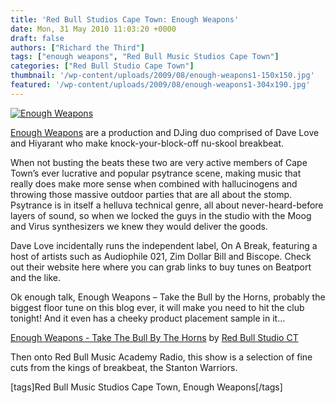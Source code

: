```yaml
---
title: 'Red Bull Studios Cape Town: Enough Weapons'
date: Mon, 31 May 2010 11:03:20 +0000
draft: false
authors: ["Richard the Third"]
tags: ["enough weapons", "Red Bull Music Studios Cape Town"]
categories: ["Red Bull Studio Cape Town"]
thumbnail: '/wp-content/uploads/2009/08/enough-weapons1-150x150.jpg'
featured: '/wp-content/uploads/2009/08/enough-weapons1-304x190.jpg'
---
```


[![](/wp-content/uploads/2009/08/enough-weapons1.jpg "Enough Weapons")](/wp-content/uploads/2009/08/enough-weapons1.jpg)

[Enough Weapons](/artists/enough-weapons/ "Enough Weapons") are a production and DJing duo comprised of Dave Love and Hiyarant who make knock-your-block-off nu-skool breakbeat.

When not busting the beats these two are very active members of Cape Town’s ever lucrative and popular psytrance scene, making music that really does make more sense when combined with hallucinogens and throwing those massive outdoor parties that are all about the stomp. Psytrance is in itself a helluva technical genre, all about never-heard-before layers of sound, so when we locked the guys in the studio with the Moog and Virus synthesizers we knew they would deliver the goods.

Dave Love incidentally runs the independent label, On A Break, featuring a host of artists such as Audiophile 021, Zim Dollar Bill and Biscope. Check out their website here where you can grab links to buy tunes on Beatport and the like.

Ok enough talk, Enough Weapons – Take the Bull by the Horns, probably the biggest floor tune on this blog ever, it will make you need to hit the club tonight! And it even has a cheeky product placement sample in it…

[Enough Weapons - Take The Bull By The Horns](http://soundcloud.com/red-bull-studio-ct/enough-weapons-take-the-bull-by-the-horns) by [Red Bull Studio CT](http://soundcloud.com/red-bull-studio-ct)

Then onto Red Bull Music Academy Radio, this show is a selection of fine cuts from the kings of breakbeat, the Stanton Warriors.

\[tags\]Red Bull Music Studios Cape Town, Enough Weapons\[/tags\]